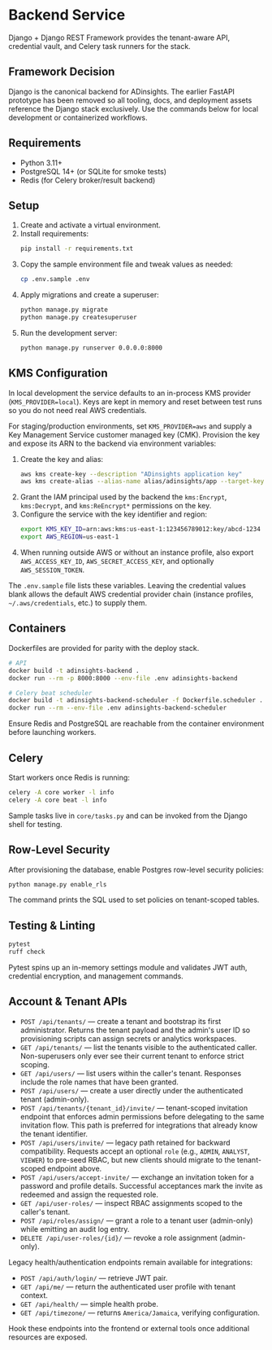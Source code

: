 # Backend Service

Django + Django REST Framework provides the tenant-aware API, credential vault, and Celery task
runners for the stack.

## Framework Decision

Django is the canonical backend for ADinsights. The earlier FastAPI prototype has been removed so
all tooling, docs, and deployment assets reference the Django stack exclusively. Use the commands
below for local development or containerized workflows.

## Requirements

- Python 3.11+
- PostgreSQL 14+ (or SQLite for smoke tests)
- Redis (for Celery broker/result backend)

## Setup

1. Create and activate a virtual environment.
2. Install requirements:
   ```bash
   pip install -r requirements.txt
   ```
3. Copy the sample environment file and tweak values as needed:
   ```bash
   cp .env.sample .env
   ```
4. Apply migrations and create a superuser:
   ```bash
   python manage.py migrate
   python manage.py createsuperuser
   ```
5. Run the development server:
   ```bash
   python manage.py runserver 0.0.0.0:8000
   ```

## KMS Configuration

In local development the service defaults to an in-process KMS provider (`KMS_PROVIDER=local`).
Keys are kept in memory and reset between test runs so you do not need real AWS credentials.

For staging/production environments, set `KMS_PROVIDER=aws` and supply a Key Management Service
customer managed key (CMK). Provision the key and expose its ARN to the backend via environment
variables:

1. Create the key and alias:
   ```bash
   aws kms create-key --description "ADinsights application key"
   aws kms create-alias --alias-name alias/adinsights/app --target-key-id <key-id>
   ```
2. Grant the IAM principal used by the backend the `kms:Encrypt`, `kms:Decrypt`, and
   `kms:ReEncrypt*` permissions on the key.
3. Configure the service with the key identifier and region:
   ```bash
   export KMS_KEY_ID=arn:aws:kms:us-east-1:123456789012:key/abcd-1234
   export AWS_REGION=us-east-1
   ```
4. When running outside AWS or without an instance profile, also export `AWS_ACCESS_KEY_ID`,
   `AWS_SECRET_ACCESS_KEY`, and optionally `AWS_SESSION_TOKEN`.

The `.env.sample` file lists these variables. Leaving the credential values blank allows the
default AWS credential provider chain (instance profiles, `~/.aws/credentials`, etc.) to supply
them.

## Containers

Dockerfiles are provided for parity with the deploy stack.

```bash
# API
docker build -t adinsights-backend .
docker run --rm -p 8000:8000 --env-file .env adinsights-backend

# Celery beat scheduler
docker build -t adinsights-backend-scheduler -f Dockerfile.scheduler .
docker run --rm --env-file .env adinsights-backend-scheduler
```

Ensure Redis and PostgreSQL are reachable from the container environment before launching workers.

## Celery

Start workers once Redis is running:

```bash
celery -A core worker -l info
celery -A core beat -l info
```

Sample tasks live in `core/tasks.py` and can be invoked from the Django shell for testing.

## Row-Level Security

After provisioning the database, enable Postgres row-level security policies:

```bash
python manage.py enable_rls
```

The command prints the SQL used to set policies on tenant-scoped tables.

## Testing & Linting

```bash
pytest
ruff check
```

Pytest spins up an in-memory settings module and validates JWT auth, credential encryption, and
management commands.

## Account & Tenant APIs

- `POST /api/tenants/` — create a tenant and bootstrap its first administrator. Returns the
  tenant payload and the admin's user ID so provisioning scripts can assign secrets or analytics
  workspaces.
- `GET /api/tenants/` — list the tenants visible to the authenticated caller. Non-superusers only
  ever see their current tenant to enforce strict scoping.
- `GET /api/users/` — list users within the caller's tenant. Responses include the role names that
  have been granted.
- `POST /api/users/` — create a user directly under the authenticated tenant (admin-only).
- `POST /api/tenants/{tenant_id}/invite/` — tenant-scoped invitation endpoint that enforces admin
  permissions before delegating to the same invitation flow. This path is preferred for
  integrations that already know the tenant identifier.
- `POST /api/users/invite/` — legacy path retained for backward compatibility. Requests accept an
  optional `role` (e.g., `ADMIN`, `ANALYST`, `VIEWER`) to pre-seed RBAC, but new clients should
  migrate to the tenant-scoped endpoint above.
- `POST /api/users/accept-invite/` — exchange an invitation token for a password and profile
  details. Successful acceptances mark the invite as redeemed and assign the requested role.
- `GET /api/user-roles/` — inspect RBAC assignments scoped to the caller's tenant.
- `POST /api/roles/assign/` — grant a role to a tenant user (admin-only) while emitting an
  audit log entry.
- `DELETE /api/user-roles/{id}/` — revoke a role assignment (admin-only).

Legacy health/authentication endpoints remain available for integrations:

- `POST /api/auth/login/` — retrieve JWT pair.
- `GET /api/me/` — return the authenticated user profile with tenant context.
- `GET /api/health/` — simple health probe.
- `GET /api/timezone/` — returns `America/Jamaica`, verifying configuration.

Hook these endpoints into the frontend or external tools once additional resources are exposed.
